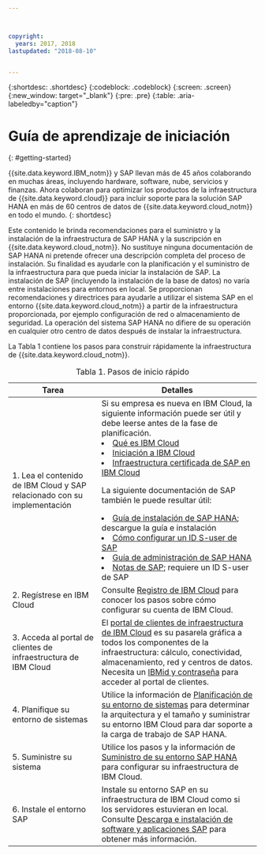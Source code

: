 ```yaml
---



copyright:
  years: 2017, 2018
lastupdated: "2018-08-10"


---
```


{:shortdesc: .shortdesc}
{:codeblock: .codeblock}
{:screen: .screen}
{:new_window: target="_blank"}
{:pre: .pre}
{:table: .aria-labeledby="caption"}

# Guía de aprendizaje de iniciación
{: #getting-started}

{{site.data.keyword.IBM_notm}} y SAP llevan más de 45 años colaborando en muchas áreas, incluyendo hardware, software, nube, servicios y finanzas. Ahora colaboran para optimizar los productos de la infraestructura de {{site.data.keyword.cloud}} para incluir soporte para la solución SAP HANA en más de 60 centros de datos de {{site.data.keyword.cloud_notm}} en todo el mundo.
{: shortdesc}

Este contenido le brinda recomendaciones para el suministro y la instalación de la infraestructura de SAP HANA y la suscripción en {{site.data.keyword.cloud_notm}}. No sustituye ninguna documentación de SAP HANA ni pretende ofrecer una descripción completa del proceso de instalación. Su finalidad es ayudarle con la planificación y el suministro de la infraestructura para que pueda iniciar la instalación de SAP. La instalación de SAP (incluyendo la instalación de la base de datos) no varía entre instalaciones para entornos en local. Se proporcionan recomendaciones y directrices para ayudarle a utilizar el sistema SAP en el entorno {{site.data.keyword.cloud_notm}} a partir de la infraestructura proporcionada, por ejemplo configuración de red o almacenamiento de seguridad. La operación del sistema SAP HANA no difiere de su operación en cualquier otro centro de datos después de instalar la infraestructura.

La Tabla 1 contiene los pasos para construir rápidamente la infraestructura de {{site.data.keyword.cloud_notm}}.
<table>
   <CAPTION>Tabla 1. Pasos de inicio rápido</CAPTION>
   <THEAD>
   <TR>
   <th>Tarea</th>
   <th>Detalles</th>
   </TR>
   </THEAD>
   <TBODY>
   <tr>
   <td>1. Lea el contenido de IBM Cloud y SAP relacionado con su implementación</td>
   <td>Si su empresa es nueva en IBM Cloud, la siguiente información puede ser útil y debe leerse antes de la fase de planificación.
   <li><a href="https://ibm.com/cloud-computing/">Qué es IBM Cloud</a></li>
   <li><a href="https://ibm.com/cloud/get-started">Iniciación a IBM Cloud</a></li>
   <li><a href="https://www.ibm.com/cloud/bare-metal-servers/sap">Infraestructura certificada de SAP en IBM Cloud</a></li>
     
   La siguiente documentación de SAP también le puede resultar útil:     
   <li><a href="https://www.sap.com/products/hana/implementation/resources.html">Guía de instalación de SAP HANA</a>; descargue la guía e instalación</li> 
   <li><a href="https://www.sapappsdevelopmentpartnercenter.com/en/faq/program-faqs_2/how-to-receive-an-s-user-to-access-the-s_77/">Cómo configurar un ID S-user de SAP</a></li>
   <li><a href="https://help.sap.com/hana/SAP_HANA_Administration_Guide_en.pdf">Guía de administración de SAP HANA</a></li>
   <li><a href="https://support.sap.com">Notas de SAP</a>; requiere un ID S-user de SAP</li>
   <tr>
   <td>2. Regístrese en IBM Cloud</td>
   <td>Consulte <a href="https://console.bluemix.net/docs/admin/adminpublic.html#signing-up-for-ibm-cloud">Registro de IBM Cloud</a> para conocer los pasos sobre cómo configurar su cuenta de IBM Cloud.</td>
 <tr>
   <td>3. Acceda al portal de clientes de infraestructura de IBM Cloud</td>
   <td>El <a href="https://control.softlayer.com">portal de clientes de infraestructura de IBM Cloud</a> es su pasarela gráfica a todos los componentes de la infraestructura: cálculo, conectividad, almacenamiento, red y centros de datos. Necesita un <a href="https://console.bluemix.net/docs/customer-portal/getting-started.html#getting-started">IBMid y contraseña</a> para acceder al portal de clientes.</td> 
   <tr>
   <td>4. Planifique su entorno de sistemas</td>
   <td>Utilice la información de <a href="hana-planning-your-system-landscape.html">Planificación de su entorno de sistemas</a> para determinar la arquitectura y el tamaño y suministrar su entorno IBM Cloud para dar soporte a la carga de trabajo de SAP HANA.</td>  
 <tr>
   <td>5. Suministre su sistema</td>
   <td>Utilice los pasos y la información de <a href="hana-provision-environment.html#provision_environment">Suministro de su entorno SAP HANA</a> para configurar su infraestructura de IBM Cloud.</td>
   <tr>
   <td>6. Instale el entorno SAP</td>
   <td>Instale su entorno SAP en su infraestructura de IBM Cloud como si los servidores estuvieran en local. Consulte <a href="hana-installing-SAP-landscape.html#install_sap">Descarga e instalación de software y aplicaciones SAP</a> para obtener más información.</td>
   </td>
   </tr>
   </TBODY>
   </table>
